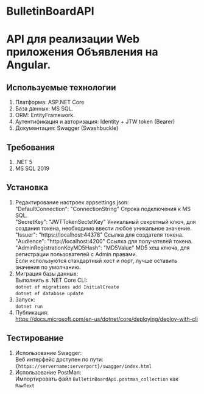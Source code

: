 # BulletinBoardAPI
# API для реализации Web приложения Объявления на Angular.
## Используемые технологии
 1. Платформа: ASP.NET Core
 2. База данных: MS SQL.
 3. ОRМ: EntityFramework.
 4. Аутентификация и авторизация: Identity + JTW token (Bearer)
 5. Документация: Swagger (Swashbuckle)
## Требования
1. .NET 5
2. MS SQL 2019
## Установка
1. Редактирование настроек appsettings.json:  
"DefaultConnection": "ConnectionString" Cтрока подключения к MS SQL.  
"SecretKey": "JWTTokenSectetKey" Уникальный секретный ключ, для создания токена, необходимо ввести любое уникальное значение.
"Issuer": "https://localhost:44378" Ссылка для создателя токена.  
"Audience": "http://localhost:4200" Ссылка для получателей токена.  
"AdminRegistrationKeyMD5Hash": "MD5Value" MD5 хеш ключа, для регистрации пользователей с Admin правами.  
Если используются стандартный хост и порт, лучше оставить значения по умолчанию.  
2. Миграция базы данных:  
Выполнить в .NET Core CLI:  
`dotnet ef migrations add InitialCreate`  
`dotnet ef database update`  
3. Запуск:  
`dotnet run`  
4. Публикация:  
https://docs.microsoft.com/en-us/dotnet/core/deploying/deploy-with-cli  
## Тестирование  
1. Использование Swagger:    
Веб интерфейс доступен по пути:  
`{https://servername:serverport}/swagger/index.html`  
2. Использование PostMan:  
Импортировать файл `BulletinBoardApi.postman_collection` как `RawText`

